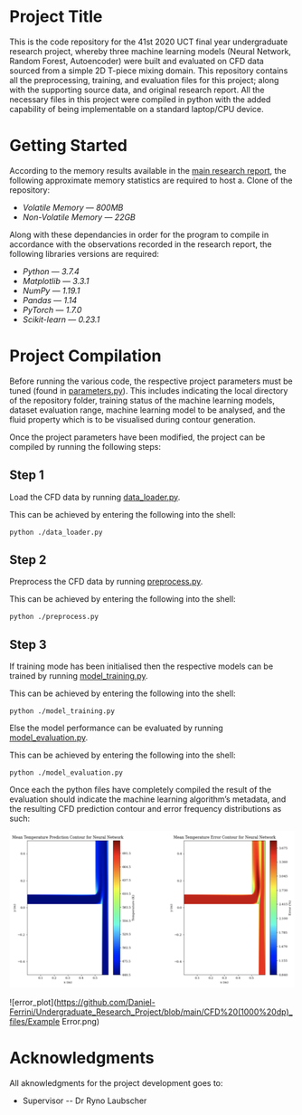 # Project Title

This is the code repository for the 41st 2020 UCT final year undergraduate research project, whereby three machine learning models (Neural Network, Random Forest, Autoencoder) were built and evaluated on CFD data sourced from a simple 2D T-piece mixing domain. This repository contains all the preprocessing, training, and evaluation files for this project; along with the supporting source data, and original research report. All the necessary files in this project were compiled in python with the added capability of being implementable on a standard laptop/CPU device.


# Getting Started

According to the memory results available in the [main research report](https://github.com/Daniel-Ferrini/Undergraduate_Research_Project/blob/main/Undergraduate_Report.pdf), the following approximate memory statistics are required to host a. Clone of the repository:

* *Volatile Memory* — *800MB*
* *Non-Volatile Memory* — *22GB*

Along with these dependancies in order for the program to compile in accordance with the observations recorded in the research report, the following libraries versions are required:

* *Python* — *3.7.4*
* *Matplotlib* — *3.3.1* 
* *NumPy* — *1.19.1* 
* *Pandas* — *1.14* 
* *PyTorch* — *1.7.0* 
* *Scikit-learn* — *0.23.1*

# Project Compilation

Before running the various code, the respective project parameters must be tuned (found in [parameters.py](https://github.com/Daniel-Ferrini/Undergraduate_Research_Project/blob/main/Parameters.py)). This includes indicating the local directory of the repository folder, training status of the machine learning models, dataset evaluation range, machine learning model to be analysed, and the fluid property which is to be visualised during contour generation.

Once the project parameters have been modified, the project can be compiled by running the following steps:

## Step 1 
Load the CFD data by running [data_loader.py](https://github.com/Daniel-Ferrini/Undergraduate_Research_Project/blob/main/data_loader.py).

This can be achieved by entering the following into the shell:
```
python ./data_loader.py
```

## Step 2 
Preprocess the CFD data by running [preprocess.py](https://github.com/Daniel-Ferrini/Undergraduate_Research_Project/blob/main/preprocessing.py).

This can be achieved by entering the following into the shell:
```
python ./preprocess.py
```

## Step 3
If training mode has been initialised then the respective models can be trained by running [model_training.py](https://github.com/Daniel-Ferrini/Undergraduate_Research_Project/blob/main/model_training.py).

This can be achieved by entering the following into the shell:
```
python ./model_training.py
```

Else the model performance can be evaluated by running [model_evaluation.py](https://github.com/Daniel-Ferrini/Undergraduate_Research_Project/blob/main/model_evaluation.py).

This can be achieved by entering the following into the shell:
```
python ./model_evaluation.py
```

Once each the python files have completely compiled the result of the evaluation should indicate the machine learning algorithm’s metadata, and the resulting CFD prediction contour and error frequency distributions as such:


![contour_plot](https://github.com/Daniel-Ferrini/Undergraduate_Research_Project/blob/main/CFD%20(1000%20dp)_files/Example_Image.png)


![error_plot](https://github.com/Daniel-Ferrini/Undergraduate_Research_Project/blob/main/CFD%20(1000%20dp)_files/Example Error.png)

# Acknowledgments
All aknowledgments for the project development goes to: 

* Supervisor -- Dr Ryno Laubscher

